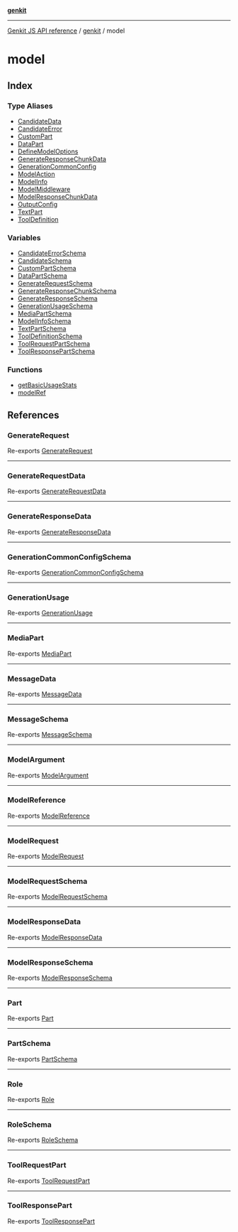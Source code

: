 [**genkit**](../README.md)

***

[Genkit JS API reference](../../README.md) / [genkit](../README.md) / model

# model

## Index

### Type Aliases

- [CandidateData](type-aliases/CandidateData.md)
- [CandidateError](type-aliases/CandidateError.md)
- [CustomPart](type-aliases/CustomPart.md)
- [DataPart](type-aliases/DataPart.md)
- [DefineModelOptions](type-aliases/DefineModelOptions.md)
- [GenerateResponseChunkData](type-aliases/GenerateResponseChunkData.md)
- [GenerationCommonConfig](type-aliases/GenerationCommonConfig.md)
- [ModelAction](type-aliases/ModelAction.md)
- [ModelInfo](type-aliases/ModelInfo.md)
- [ModelMiddleware](type-aliases/ModelMiddleware.md)
- [ModelResponseChunkData](type-aliases/ModelResponseChunkData.md)
- [OutputConfig](type-aliases/OutputConfig.md)
- [TextPart](type-aliases/TextPart.md)
- [ToolDefinition](type-aliases/ToolDefinition.md)

### Variables

- [CandidateErrorSchema](variables/CandidateErrorSchema.md)
- [CandidateSchema](variables/CandidateSchema.md)
- [CustomPartSchema](variables/CustomPartSchema.md)
- [DataPartSchema](variables/DataPartSchema.md)
- [GenerateRequestSchema](variables/GenerateRequestSchema.md)
- [GenerateResponseChunkSchema](variables/GenerateResponseChunkSchema.md)
- [GenerateResponseSchema](variables/GenerateResponseSchema.md)
- [GenerationUsageSchema](variables/GenerationUsageSchema.md)
- [MediaPartSchema](variables/MediaPartSchema.md)
- [ModelInfoSchema](variables/ModelInfoSchema.md)
- [TextPartSchema](variables/TextPartSchema.md)
- [ToolDefinitionSchema](variables/ToolDefinitionSchema.md)
- [ToolRequestPartSchema](variables/ToolRequestPartSchema.md)
- [ToolResponsePartSchema](variables/ToolResponsePartSchema.md)

### Functions

- [getBasicUsageStats](functions/getBasicUsageStats.md)
- [modelRef](functions/modelRef.md)

## References

### GenerateRequest

Re-exports [GenerateRequest](../interfaces/GenerateRequest.md)

***

### GenerateRequestData

Re-exports [GenerateRequestData](../type-aliases/GenerateRequestData.md)

***

### GenerateResponseData

Re-exports [GenerateResponseData](../type-aliases/GenerateResponseData.md)

***

### GenerationCommonConfigSchema

Re-exports [GenerationCommonConfigSchema](../variables/GenerationCommonConfigSchema.md)

***

### GenerationUsage

Re-exports [GenerationUsage](../type-aliases/GenerationUsage.md)

***

### MediaPart

Re-exports [MediaPart](../type-aliases/MediaPart.md)

***

### MessageData

Re-exports [MessageData](../type-aliases/MessageData.md)

***

### MessageSchema

Re-exports [MessageSchema](../variables/MessageSchema.md)

***

### ModelArgument

Re-exports [ModelArgument](../type-aliases/ModelArgument.md)

***

### ModelReference

Re-exports [ModelReference](../interfaces/ModelReference.md)

***

### ModelRequest

Re-exports [ModelRequest](../interfaces/ModelRequest.md)

***

### ModelRequestSchema

Re-exports [ModelRequestSchema](../variables/ModelRequestSchema.md)

***

### ModelResponseData

Re-exports [ModelResponseData](../type-aliases/ModelResponseData.md)

***

### ModelResponseSchema

Re-exports [ModelResponseSchema](../variables/ModelResponseSchema.md)

***

### Part

Re-exports [Part](../type-aliases/Part.md)

***

### PartSchema

Re-exports [PartSchema](../variables/PartSchema.md)

***

### Role

Re-exports [Role](../type-aliases/Role.md)

***

### RoleSchema

Re-exports [RoleSchema](../variables/RoleSchema.md)

***

### ToolRequestPart

Re-exports [ToolRequestPart](../type-aliases/ToolRequestPart.md)

***

### ToolResponsePart

Re-exports [ToolResponsePart](../type-aliases/ToolResponsePart.md)
